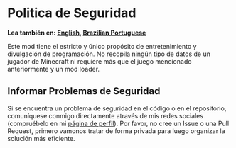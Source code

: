 # Politica de Seguridad

**Lea también en: [English](./SECURITY.md), [Brazilian Portuguese](./SECURITY.PT-BR.md)**

Este mod tiene el estricto y único propósito de entretenimiento y divulgación de programación. No recopila ningún tipo de datos de un jugador de Minecraft ni requiere más que el juego mencionado anteriormente y un mod loader.

## Informar Problemas de Seguridad

Si se encuentra un problema de seguridad en el código o en el repositorio, comuníquese conmigo directamente através de mis redes sociales (compruébelo en mi [página de perfil](https://github.com/Mestre-Tramador#social-media)). Por favor, no cree un Issue o una Pull Request, primero vamonos tratar de forma privada para luego organizar la solución más eficiente.
